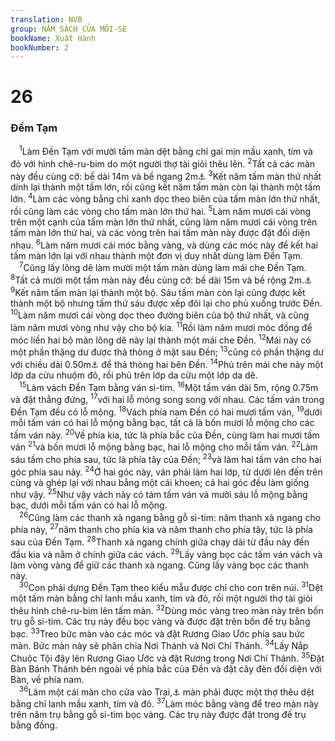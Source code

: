 ```yaml
---
translation: NVB
group: NĂM SÁCH CỦA MÔI-SE
bookName: Xuất Hành 
bookNumber: 2
---
```


<div class="title"><h1>26</h1><h3>Đềm Tạm </h3></div>
<span class="verse xu_26_1"> <sup>1</sup>Làm Đền Tạm với mười tấm màn dệt bằng chỉ gai mịn mầu xanh, tím và đỏ với hình chê-ru-bim do một người thợ tài giỏi thêu lên. </span>
<span class="verse xu_26_2"><sup>2</sup>Tất cả các màn này đều cùng cỡ: bề dài 14m và bề ngang 2m<a data-toggle="tooltip" data-placement="bottom" title="Nt: 28 am-ma x 4 am-ma">⚓</a></span>
<span class="verse xu_26_3"><sup>3</sup>Kết năm tấm màn thứ nhất dính lại thành một tấm lớn, rồi cũng kết năm tấm màn còn lại thành một tấm lớn. </span>
<span class="verse xu_26_4"><sup>4</sup>Làm các vòng bằng chỉ xanh dọc theo biên của tấm màn lớn thứ nhất, rồi cũng làm các vòng cho tấm màn lớn thứ hai. </span>
<span class="verse xu_26_5"><sup>5</sup>Làm năm mươi cái vòng trên một cạnh của tấm màn lớn thứ nhất, cũng làm năm mươi cái vòng trên tấm màn lớn thứ hai, và các vòng trên hai tấm màn này được đặt đối diện nhau. </span>
<span class="verse xu_26_6"><sup>6</sup>Làm năm mươi cái móc bằng vàng, và dùng các móc này để kết hai tấm màn lớn lại với nhau thành một đơn vị duy nhất dùng làm Đền Tạm. <br/></span>
<span class="verse xu_26_7"> <sup>7</sup>Cũng lấy lông dê làm mười một tấm màn dùng làm mái che Đền Tạm. </span>
<span class="verse xu_26_8"><sup>8</sup>Tất cả mười một tấm màn này đều cùng cỡ: bề dài 15m và bề rộng 2m.<a data-toggle="tooltip" data-placement="bottom" title="Nt: 30 am-ma x 4 am-ma">⚓</a></span>
<span class="verse xu_26_9"><sup>9</sup>Kết năm tấm màn lại thành một bộ. Sáu tấm màn còn lại cũng được kết thành một bộ nhưng tấm thứ sáu được xếp đôi lại cho phủ xuống trước Đền. </span>
<span class="verse xu_26_10"><sup>10</sup>Làm năm mươi cái vòng dọc theo đường biên của bộ thứ nhất, và cũng làm năm mươi vòng như vậy cho bộ kia. </span>
<span class="verse xu_26_11"><sup>11</sup>Rồi làm năm mươi móc đồng để móc liền hai bộ màn lông dê này lại thành một mái che Đền. </span>
<span class="verse xu_26_12"><sup>12</sup>Mái này có một phần thặng dư được thả thòng ở mặt sau Đền; </span>
<span class="verse xu_26_13"><sup>13</sup>cũng có phần thặng dư với chiều dài 0.50m<a data-toggle="tooltip" data-placement="bottom" title="Nt: 1 am-ma">⚓</a> để thả thòng hai bên Đền. </span>
<span class="verse xu_26_14"><sup>14</sup>Phủ trên mái che này một lớp da cừu nhuộm đỏ, rồi phủ trên lớp da cừu một lớp da dê. <br/></span>
<span class="verse xu_26_15"> <sup>15</sup>Làm vách Đền Tạm bằng ván si-tim. </span>
<span class="verse xu_26_16"><sup>16</sup>Một tấm ván dài 5m, rộng 0.75m và đặt thẳng đứng, </span>
<span class="verse xu_26_17"><sup>17</sup>với hai lỗ móng song song với nhau. Các tấm ván trong Đền Tạm đều có lỗ mộng. </span>
<span class="verse xu_26_18"><sup>18</sup>Vách phía nam Đền có hai mươi tấm ván, </span>
<span class="verse xu_26_19"><sup>19</sup>dưới mỗi tấm ván có hai lỗ mộng bằng bạc, tất cả là bốn mươi lỗ mộng cho các tấm ván này. </span>
<span class="verse xu_26_20"><sup>20</sup>Về phía kia, tức là phía bắc của Đền, cùng làm hai mươi tấm ván </span>
<span class="verse xu_26_21"><sup>21</sup>và bốn mươi lỗ mộng bằng bạc, hai lỗ mộng cho mỗi tấm ván. </span>
<span class="verse xu_26_22"><sup>22</sup>Làm sáu tấm cho phía sau, tức là phía tây của Đền; </span>
<span class="verse xu_26_23"><sup>23</sup>và làm hai tấm ván cho hai góc phía sau này. </span>
<span class="verse xu_26_24"><sup>24</sup>Ở hai góc này, ván phải làm hai lớp, từ dưới lên đến trên cùng và ghép lại với nhau bằng một cái khoen; cả hai góc đều làm giống như vậy. </span>
<span class="verse xu_26_25"><sup>25</sup>Như vậy vách này có tám tấm ván và mười sáu lỗ mộng bằng bạc, dưới mỗi tấm ván có hai lỗ mộng. <br/></span>
<span class="verse xu_26_26"> <sup>26</sup>Cũng làm các thanh xà ngang bằng gỗ si-tim: năm thanh xà ngang cho phía này, </span>
<span class="verse xu_26_27"><sup>27</sup>năm thanh cho phía kia và năm thanh cho phía tây, tức là phía sau của Đền Tạm. </span>
<span class="verse xu_26_28"><sup>28</sup>Thanh xà ngang chính giữa chạy dài từ đầu này đến đầu kia và nằm ở chính giữa các vách. </span>
<span class="verse xu_26_29"><sup>29</sup>Lấy vàng bọc các tấm ván vách và làm vòng vàng để giữ các thanh xà ngang. Cũng lấy vàng bọc các thanh này. <br/></span>
<span class="verse xu_26_30"> <sup>30</sup>Con phải dựng Đền Tạm theo kiểu mẫu được chỉ cho con trên núi. </span>
<span class="verse xu_26_31"><sup>31</sup>Dệt một tấm màn bằng chỉ lanh mầu xanh, tím và đỏ, rồi một người thợ tài giỏi thêu hình chê-ru-bim lên tấm màn. </span>
<span class="verse xu_26_32"><sup>32</sup>Dùng móc vàng treo màn này trên bốn trụ gỗ si-tim. Các trụ này đều bọc vàng và được đặt trên bốn đế trụ bằng bạc. </span>
<span class="verse xu_26_33"><sup>33</sup>Treo bức màn vào các móc và đặt Rương Giao Ước phía sau bức màn. Bức màn này sẽ phân chia Nơi Thánh và Nơi Chí Thánh. </span>
<span class="verse xu_26_34"><sup>34</sup>Lấy Nắp Chuộc Tội đậy lên Rương Giao Ước và đặt Rương trong Nơi Chí Thánh. </span>
<span class="verse xu_26_35"><sup>35</sup>Đặt Bàn Bánh Thánh bên ngoài về phía bắc của Đền và đặt cây đèn đối diện với Bàn, về phía nam. <br/></span>
<span class="verse xu_26_36"> <sup>36</sup>Làm một cái màn cho cửa vào Trại,<a data-toggle="tooltip" data-placement="bottom" title="Đền Tạm">⚓</a> màn phải được một thợ thêu dệt bằng chỉ lanh mầu xanh, tím và đỏ. </span>
<span class="verse xu_26_37"><sup>37</sup>Làm móc bằng vàng để treo màn này trên năm trụ bằng gỗ si-tim bọc vàng. Các trụ này được đặt trong đế trụ bằng đồng. <br/></span>
